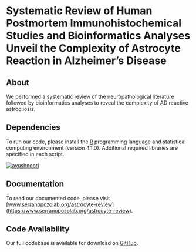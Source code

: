 # Systematic Review of Human Postmortem Immunohistochemical Studies and Bioinformatics Analyses Unveil the Complexity of Astrocyte Reaction in Alzheimer’s Disease

## About

We performed a systematic review of the neuropathological literature followed by bioinformatics analyses to reveal the complexity of AD reactive astrogliosis.

## Dependencies

To run our code, please install the [R](https://www.r-project.org/) programming language and statistical computing environment (version 4.1.0). Additional required libraries are specified in each script.

<a href="https://www.r-project.org/" target="_blank" rel="noreferrer noopener"><img src="https://img.shields.io/badge/Language-R-276DC3?style=for-the-badge&amp;logo=r" alt="ayushnoori" align="center"/></a>

## Documentation

To read our documented code, please visit [www.serranopozolab.org/astrocyte-review](https://www.serranopozolab.org/astrocyte-review).

## Code Availability

Our full codebase is available for download on [GitHub](https://github.com/serrano-pozo-lab/astrocyte-review).
